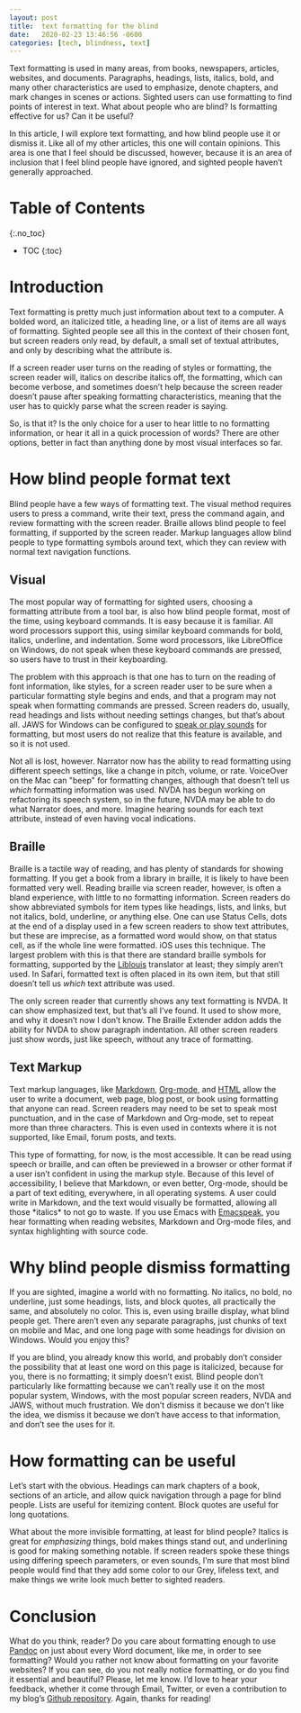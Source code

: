 ```yaml
---
layout: post
title:  text formatting for the blind
date:   2020-02-23 13:46:56 -0600
categories: [tech, blindness, text]
---
```


Text formatting is used in many areas, from books, newspapers,
articles, websites, and documents. Paragraphs, headings, lists,
italics, bold, and many other characteristics are used to emphasize,
denote chapters, and mark changes in scenes or actions. Sighted users
can use formatting to find points of interest in text. What about
people who are blind? Is formatting effective for us? Can it be
useful?

In this article, I will explore text formatting, and how blind people
use it or dismiss it. Like all of my other articles, this one will
contain opinions. This area is one that I feel should be discussed,
however, because it is an area of inclusion that I feel blind people
have ignored, and sighted people haven’t generally approached.

# Table of Contents
{:.no_toc}
* TOC
{:toc}

# Introduction

Text formatting is pretty much just information about text to a
computer. A bolded word, an italicized title, a heading line, or a
list of items are all ways of formatting. Sighted people see all this
in the context of their chosen font, but screen readers only read, by
default, a small set of textual attributes, and only by describing
what the attribute is.

If a screen reader user turns on the reading of styles or formatting,
the screen reader will, italics on describe italics off, the
formatting, which can become verbose, and sometimes doesn’t help
because the screen reader doesn’t pause after speaking formatting
characteristics, meaning that the user has to quickly parse what the
screen reader is saying.

So, is that it? Is the only choice for a user to hear little to no
formatting information, or hear it all in a quick procession of words?
There are other options, better in fact than anything done by most
visual interfaces so far.

# How blind people format text

Blind people have a few ways of formatting text. The visual method
requires users to press a command, write their text, press the command
again, and review formatting with the screen reader. Braille allows
blind people to feel formatting, if supported by the screen reader.
Markup languages allow blind people to type formatting symbols around
text, which they can review with normal text navigation functions.

## Visual

The most popular way of formatting for sighted users, choosing a
formatting attribute from a tool bar, is also how blind people format,
most of the time, using keyboard commands. It is easy because it is
familiar. All word processors support this, using similar keyboard
commands for bold, italics, underline, and indentation. Some word
processors, like LibreOffice on Windows, do not speak when these
keyboard commands are pressed, so users have to trust in their
keyboarding.

The problem with this approach is that one has to turn on the reading
of font information, like styles, for a screen reader user to be sure
when a particular formatting style begins and ends, and that a program
may not speak when formatting commands are pressed. Screen readers do,
usually, read headings and lists without needing settings changes, but
that’s about all. JAWS for Windows can be configured to [speak or play
sounds](https://doccenter.freedomscientific.com/doccenter/doccenter/rs25c51746a0cc/2012-06-20_TextFormatting/02_TextFormatting.htm)
for formatting, but most users do not realize that this feature is
available, and so it is not used.

Not all is lost, however. Narrator now has the ability to read
formatting using different speech settings, like a change in pitch,
volume, or rate. VoiceOver on the Mac can "beep" for formatting
changes, although that doesn’t tell us *which* formatting information
was used. NVDA has begun working on refactoring its speech system, so
in the future, NVDA may be able to do what Narrator does, and more.
Imagine hearing sounds for each text attribute, instead of even having
vocal indications.

## Braille

Braille is a tactile way of reading, and has plenty of standards for
showing formatting. If you get a book from a library in braille, it is
likely to have been formatted very well. Reading braille via screen
reader, however, is often a bland experience, with little to no
formatting information. Screen readers do show abbreviated symbols for
item types like headings, lists, and links, but not italics, bold,
underline, or anything else. One can use Status Cells, dots at the end
of a display used in a few screen readers to show text attributes, but
these are imprecise, as a formatted word would show, on that status
cell, as if the whole line were formatted. iOS uses this technique.
The largest problem with this is that there are standard braille
symbols for formatting, supported by the
[Liblouis](http://liblouis.org) translator at least; they simply
aren’t used. In Safari, formatted text is often placed in its own
item, but that still doesn’t tell us *which* text attribute was used.

The only screen reader that currently shows any text formatting is
NVDA. It can show emphasized text, but that’s all I’ve found. It used
to show more, and why it doesn’t now I don’t know. The Braille
Extender addon adds the ability for NVDA to show paragraph
indentation. All other screen readers just show words, just like
speech, without any trace of formatting.

## Text Markup

Text markup languages, like [Markdown](https://commonmark.org),
[Org-mode](https://orgmode.org), and
[HTML](https://en.wikipedia.org/wiki/HTML) allow the user to write a
document, web page, blog post, or book using formatting that anyone
can read. Screen readers may need to be set to speak most punctuation,
and in the case of Markdown and Org-mode, set to repeat more than
three characters. This is even used in contexts where it is not
supported, like Email, forum posts, and texts.

This type of formatting, for now, is the most accessible. It can be
read using speech or braille, and can often be previewed in a browser
or other format if a user isn’t confident in using the markup style.
Because of this level of accessibility, I believe that Markdown, or
even better, Org-mode, should be a part of text editing, everywhere,
in all operating systems. A user could write in Markdown, and the text
would visually be formatted, allowing all those \*italics\* to not go
to waste. If you use Emacs with
[Emacspeak](http://github.com/tvraman/emacspeak/), you hear formatting
when reading websites, Markdown and Org-mode files, and syntax
highlighting with source code.

# Why blind people dismiss formatting

If you are sighted, imagine a world with no formatting. No italics, no
bold, no underline, just some headings, lists, and block quotes, all
practically the same, and absolutely no color. This is, even using
braille display, what blind people get. There aren’t even any separate
paragraphs, just chunks of text on mobile and Mac, and one long page
with some headings for division on Windows. Would you enjoy this?

If you are blind, you already know this world, and probably don’t
consider the possibility that at least one word on this page is
italicized, because for you, there is no formatting; it simply doesn’t
exist. Blind people don’t particularly like formatting because we
can’t really use it on the most popular system, Windows, with the most
popular screen readers, NVDA and JAWS, without much frustration. We
don’t dismiss it because we  don’t like the idea, we dismiss it
because we don’t have access to that information, and don’t see the
uses for it.

# How formatting can be useful

Let’s start with the obvious. Headings can mark chapters of a book,
sections of an article, and allow quick navigation through a page for
blind people. Lists are useful for itemizing content. Block quotes
are useful for long quotations.

What about the more invisible formatting, at least for blind people?
Italics is great for *emphasizing* things, bold makes things stand
out, and underlining is good for making something notable. If screen
readers spoke these things using differing speech parameters, or even
sounds, I’m sure that most blind people would find that they add some
color to our Grey, lifeless text, and make things we write look much
better to sighted readers.

# Conclusion

What do you think, reader? Do you care about formatting enough to use
[Pandoc](https://pandoc.org) on just about every Word document, like
me, in order to see formatting? Would you rather not know about
formatting on your favorite websites? If you can see, do you not
really notice formatting, or do you find it essential and beautiful?
Please, let me know. I’d love to hear your feedback, whether it come
through Email, Twitter, or even a contribution to my blog’s [Github
repository](https://github.com/devinprater/devinprater.github.io).
Again, thanks for reading!
